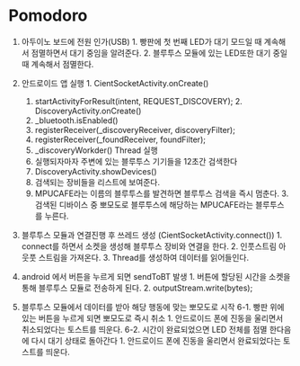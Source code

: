 Pomodoro
========

  1. 아두이노 보드에 전원 인가(USB) 
    1. 빵판에 첫 번째 LED가 대기 모드일 때 계속해서 점멸하면서 대기 중임을 알려준다.
    2. 블루투스 모듈에 있는 LED또한 대기 중일 때 계속해서 점멸한다. 
    
  2. 안드로이드 앱 실행 
    1. CientSocketActivity.onCreate()
      1. startActivityForResult(intent, REQUEST_DISCOVERY);
    2. DiscoveryActivity.onCreate()
      1. _bluetooth.isEnabled()
      2. registerReceiver(_discoveryReceiver, discoveryFilter);
      3. registerReceiver(_foundReceiver, foundFilter);
      4. _discoveryWorkder() Thread 실행 
        1. 실행되자마자 주변에 있는 블루투스 기기들을 12초간 검색한다
      5. DiscoveryActivity.showDevices()
        1. 검색되는 장비들을 리스트에 보여준다.
        2. MPUCAFE라는 이름의 블루투스를 발견하면 블루투스 검색을 즉시 멈춘다.
    3. 검색된 디바이스 중 뽀모도로 블루투스에 해당하는 MPUCAFE라는 블루투스를 누른다. 
  
  3. 블루투스 모듈과 연결진행 후 쓰레드 생성 (CientSocketActivity.connect())
    1. connect를 하면서 소켓을 생성해 블루투스 장비와 연결을 한다. 
    2. 인풋스트림 아웃풋 스트림을 가져온다.
    3. Thread를 생성하여 데이터를 읽어들인다. 
    
  4. android 에서 버튼을 누르게 되면 sendToBT 발생 
    1. 버튼에 할당된 시간을 소켓을 통해 블루투스 모듈로 전송하게 된다. 
    2. outputStream.write(bytes);
    
  5. 블루투스 모듈에서 데이터를 받아 해당 행동에 맞는 뽀모도로 시작 
  6-1. 빵판 위에 있는 버튼을 누르게 되면 뽀모도로 즉시 취소 
    1. 안드로이드 폰에 진동을 울리면서 취소되었다는 토스트를 띄운다. 
  6-2. 시간이 완료되었으면 LED 전체를 점멸 한다음에 다시 대기 상태로 돌아간다
    1. 안드로이드 폰에 진동을 울리면서 완료되었다는 토스트를 띄운다. 
